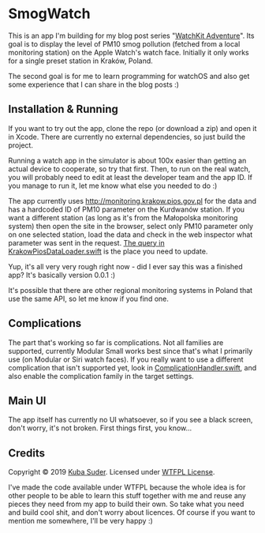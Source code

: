 # SmogWatch

This is an app I'm building for my blog post series "[WatchKit Adventure](https://mackuba.eu/2018/10/29/watchkit-adventure-0-intro/)". Its goal is to display the level of PM10 smog pollution (fetched from a local monitoring station) on the Apple Watch's watch face. Initially it only works for a single preset station in Kraków, Poland.

The second goal is for me to learn programming for watchOS and also get some experience that I can share in the blog posts :)


## Installation & Running

If you want to try out the app, clone the repo (or download a zip) and open it in Xcode. There are currently no external dependencies, so just build the project.

Running a watch app in the simulator is about 100x easier than getting an actual device to cooperate, so try that first. Then, to run on the real watch, you will probably need to edit at least the developer team and the app ID. If you manage to run it, let me know what else you needed to do :)

The app currently uses http://monitoring.krakow.pios.gov.pl for the data and has a hardcoded ID of PM10 parameter on the Kurdwanów station. If you want a different station (as long as it's from the Małopolska monitoring system) then open the site in the browser, select only PM10 parameter only on one selected station, load the data and check in the web inspector what parameter was sent in the request. [The query in KrakowPiosDataLoader.swift](https://github.com/mackuba/SmogWatch/blob/master/SmogWatch%20WatchKit%20Extension/KrakowPiosDataLoader.swift#L70) is the place you need to update.

Yup, it's all very very rough right now - did I ever say this was a finished app? It's basically version 0.0.1 :)

It's possible that there are other regional monitoring systems in Poland that use the same API, so let me know if you find one.


## Complications

The part that's working so far is complications. Not all families are supported, currently Modular Small works best since that's what I primarily use (on Modular or Siri watch faces). If you really want to use a different complication that isn't supported yet, look in [ComplicationHandler.swift](https://github.com/mackuba/SmogWatch/blob/master/SmogWatch%20WatchKit%20Extension/ComplicationHandler.swift), and also enable the complication family in the target settings.


## Main UI

The app itself has currently no UI whatsoever, so if you see a black screen, don't worry, it's not broken. First things first, you know...


## Credits

Copyright © 2019 [Kuba Suder](https://mackuba.eu). Licensed under [WTFPL License](http://www.wtfpl.net).

I've made the code available under WTFPL because the whole idea is for other people to be able to learn this stuff together with me and reuse any pieces they need from my app to build their own. So take what you need and build cool shit, and don't worry about licences. Of course if you want to mention me somewhere, I'll be very happy :)
